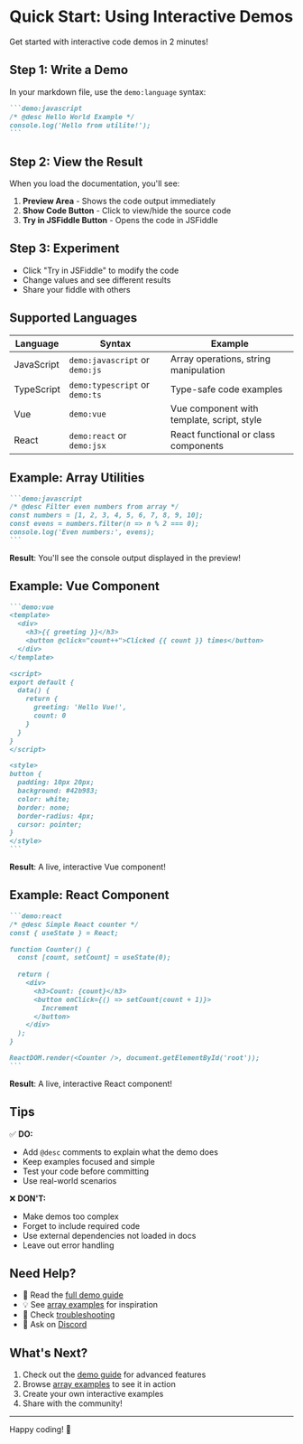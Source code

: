 # Quick Start: Using Interactive Demos

Get started with interactive code demos in 2 minutes!

## Step 1: Write a Demo

In your markdown file, use the `demo:language` syntax:

````markdown
```demo:javascript
/* @desc Hello World Example */
console.log('Hello from utilite!');
```
````

## Step 2: View the Result

When you load the documentation, you'll see:

1. **Preview Area** - Shows the code output immediately
2. **Show Code Button** - Click to view/hide the source code
3. **Try in JSFiddle Button** - Opens the code in JSFiddle

## Step 3: Experiment

- Click "Try in JSFiddle" to modify the code
- Change values and see different results
- Share your fiddle with others

## Supported Languages

| Language | Syntax | Example |
|----------|--------|---------|
| JavaScript | `demo:javascript` or `demo:js` | Array operations, string manipulation |
| TypeScript | `demo:typescript` or `demo:ts` | Type-safe code examples |
| Vue | `demo:vue` | Vue component with template, script, style |
| React | `demo:react` or `demo:jsx` | React functional or class components |

## Example: Array Utilities

````markdown
```demo:javascript
/* @desc Filter even numbers from array */
const numbers = [1, 2, 3, 4, 5, 6, 7, 8, 9, 10];
const evens = numbers.filter(n => n % 2 === 0);
console.log('Even numbers:', evens);
```
````

**Result**: You'll see the console output displayed in the preview!

## Example: Vue Component

````markdown
```demo:vue
<template>
  <div>
    <h3>{{ greeting }}</h3>
    <button @click="count++">Clicked {{ count }} times</button>
  </div>
</template>

<script>
export default {
  data() {
    return {
      greeting: 'Hello Vue!',
      count: 0
    }
  }
}
</script>

<style>
button {
  padding: 10px 20px;
  background: #42b983;
  color: white;
  border: none;
  border-radius: 4px;
  cursor: pointer;
}
</style>
```
````

**Result**: A live, interactive Vue component!

## Example: React Component

````markdown
```demo:react
/* @desc Simple React counter */
const { useState } = React;

function Counter() {
  const [count, setCount] = useState(0);
  
  return (
    <div>
      <h3>Count: {count}</h3>
      <button onClick={() => setCount(count + 1)}>
        Increment
      </button>
    </div>
  );
}

ReactDOM.render(<Counter />, document.getElementById('root'));
```
````

**Result**: A live, interactive React component!

## Tips

✅ **DO:**
- Add `@desc` comments to explain what the demo does
- Keep examples focused and simple
- Test your code before committing
- Use real-world scenarios

❌ **DON'T:**
- Make demos too complex
- Forget to include required code
- Use external dependencies not loaded in docs
- Leave out error handling

## Need Help?

- 📖 Read the [full demo guide](demo-guide.md)
- 💡 See [array examples](array-examples.md) for inspiration
- 🐛 Check [troubleshooting](demo-guide.md#troubleshooting)
- 💬 Ask on [Discord](https://discord.gg/JCKzJcb24r)

## What's Next?

1. Check out the [demo guide](demo-guide.md) for advanced features
2. Browse [array examples](array-examples.md) to see it in action
3. Create your own interactive examples
4. Share with the community!

---

Happy coding! 🚀
